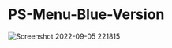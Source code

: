# PS-Menu-Blue-Version
![Screenshot 2022-09-05 221815](https://user-images.githubusercontent.com/112904827/188513517-972c798e-3ae5-44f9-8e28-c355e03ef57e.png)
